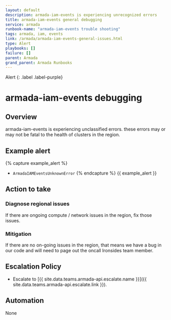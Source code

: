 ```yaml
---
layout: default
description: armada-iam-events is experiencing unrecognized errors
title: armada-iam-events general debugging
service: armada
runbook-name: "armada-iam-events trouble shooting"
tags: armada, iam, events
link: /armada/armada-iam-events-general-issues.html
type: Alert
playbooks: []
failure: []
parent: Armada
grand_parent: Armada Runbooks
---
```


Alert
{: .label .label-purple}

# armada-iam-events debugging

## Overview

armada-iam-events is experiencing unclassified errors. these errors may or may not be fatal to the health of clusters in the region.

## Example alert
{% capture example_alert %}
- `ArmadaIAMEventsUnknownError`
{% endcapture %}
{{ example_alert }}

## Action to take

### Diagnose regional issues

If there are ongoing compute / network issues in the region, fix those issues.

### Mitigation

If there are no on-going issues in the region, that means we have a bug in our code and will need to page out the oncall Ironsides
team member.


## Escalation Policy

- Escalate to [{{ site.data.teams.armada-api.escalate.name }}]({{ site.data.teams.armada-api.escalate.link }}).

## Automation
None
